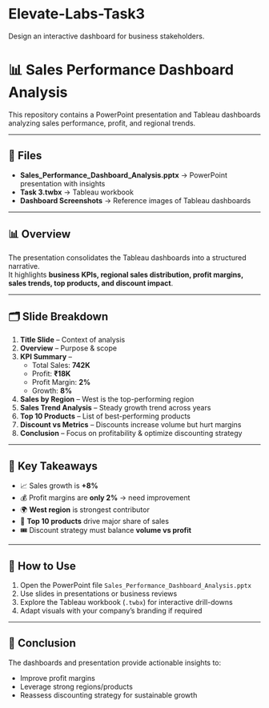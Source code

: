 # Elevate-Labs-Task3
Design an interactive dashboard for business stakeholders.
# 📊 Sales Performance Dashboard Analysis

This repository contains a PowerPoint presentation and Tableau dashboards analyzing sales performance, profit, and regional trends.

---

## 📂 Files
- **Sales_Performance_Dashboard_Analysis.pptx** → PowerPoint presentation with insights
- **Task 3.twbx** → Tableau workbook
- **Dashboard Screenshots** → Reference images of Tableau dashboards

---

## 📊 Overview
The presentation consolidates the Tableau dashboards into a structured narrative.  
It highlights **business KPIs, regional sales distribution, profit margins, sales trends, top products, and discount impact**.

---

## 🗂️ Slide Breakdown
1. **Title Slide** – Context of analysis  
2. **Overview** – Purpose & scope  
3. **KPI Summary** –  
   - Total Sales: **742K**  
   - Profit: **₹18K**  
   - Profit Margin: **2%**  
   - Growth: **8%**  
4. **Sales by Region** – West is the top-performing region  
5. **Sales Trend Analysis** – Steady growth trend across years  
6. **Top 10 Products** – List of best-performing products  
7. **Discount vs Metrics** – Discounts increase volume but hurt margins  
8. **Conclusion** – Focus on profitability & optimize discounting strategy  

---

## 🎯 Key Takeaways
- 📈 Sales growth is **+8%**  
- 💰 Profit margins are **only 2%** → need improvement  
- 🌍 **West region** is strongest contributor  
- 🛒 **Top 10 products** drive major share of sales  
- 🎟️ Discount strategy must balance **volume vs profit**  

---

## 🔧 How to Use
1. Open the PowerPoint file `Sales_Performance_Dashboard_Analysis.pptx`  
2. Use slides in presentations or business reviews  
3. Explore the Tableau workbook (`.twbx`) for interactive drill-downs  
4. Adapt visuals with your company’s branding if required  

---

## 📌 Conclusion
The dashboards and presentation provide actionable insights to:  
- Improve profit margins  
- Leverage strong regions/products  
- Reassess discounting strategy for sustainable growth  
